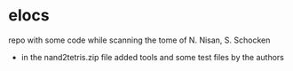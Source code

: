 elocs
=====

repo with some code while scanning the tome of N. Nisan, S. Schocken

* in the nand2tetris.zip file added tools and some test files by the authors
